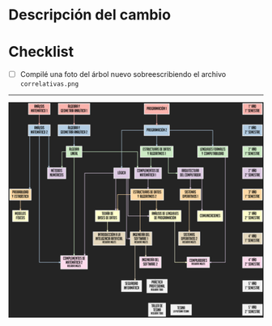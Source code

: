 # Descripción del cambio



# Checklist
- [ ] Compilé una foto del árbol nuevo sobreescribiendo el archivo `correlativas.png`

---

![Árbol nuevo](correlativas.png)
